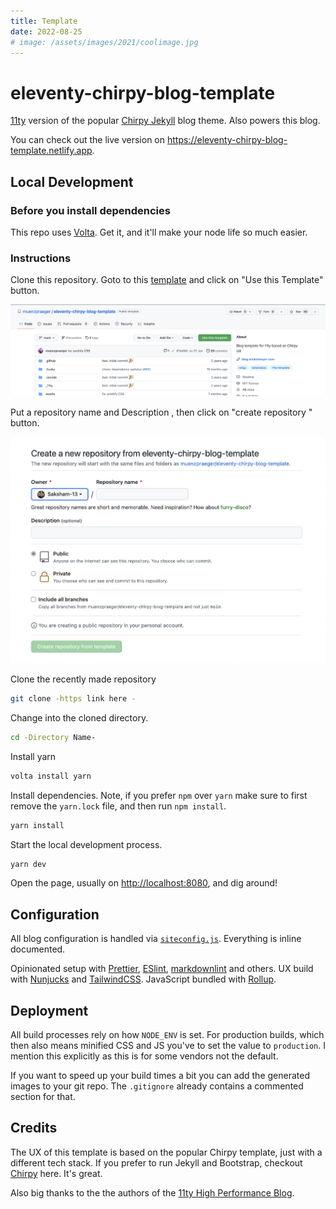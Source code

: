 ```yaml
---
title: Template
date: 2022-08-25
# image: /assets/images/2021/coolimage.jpg
---
```

# eleventy-chirpy-blog-template

<!-- [![Github Workflow](<https://github.com/muenzpraeger/eleventy-chirpy-blog-template/workflows/Blog%20build%20(main)/badge.svg?branch=main>)](https://github.com/muenzpraeger/eleventy-chirpy-blog-template/actions?query=workflow%3A%22Blog+build+%28main%29%22) [![Netlify Status](https://api.netlify.com/api/v1/badges/ceb123c7-d071-495e-b9a7-51d82b38c8a0/deploy-status)](https://app.netlify.com/sites/eleventy-chirpy-blog-template/deploys) -->

[11ty](https://www.11ty.dev/) version of the popular [Chirpy Jekyll](https://github.com/cotes2020/jekyll-theme-chirpy) blog theme. Also powers this blog. 

You can check out the live version on <https://eleventy-chirpy-blog-template.netlify.app>.
<!-- 
If you want to deploy, there's a button for it: [![Deploy to Netlify](https://www.netlify.com/img/deploy/button.svg)](https://app.netlify.com/start/deploy?repository=https://github.com/muenzpraeger/eleventy-chirpy-blog-template) -->

## Local Development

### Before you install dependencies

This repo uses [Volta](https://volta.sh/). Get it, and it'll make your node life so much easier.

### Instructions

Clone this repository.
Goto to this [template](https://github.com/muenzpraeger/eleventy-chirpy-blog-template) and click on "Use this Template" button.

![copy template](/assets/images/templatebutton.png)

Put a repository name and  Description , then click on "create repository " button.

![copy template](/assets/images/repo.png)

Clone the recently made repository
```zsh
git clone -https link here -
```

Change into the cloned directory.

```zsh
cd -Directory Name-
```
Install yarn 

```zsh
volta install yarn
```
Install dependencies. Note, if you prefer `npm` over `yarn` make sure to first remove the `yarn.lock` file, and then run `npm install`.

```zsh
yarn install
```

Start the local development process.

```zsh
yarn dev
```

Open the page, usually on <http://localhost:8080>, and dig around!

## Configuration

All blog configuration is handled via [`siteconfig.js`](./content/_data/siteconfig.js). Everything is inline documented.

 
<!-- ## Features

-   💯 on Lighthouse
-   🔆 and 🌛 mode
-   🎯 SEO and OpenGraph optimized
-   🌄 Responsive images optimization
-   👀 Accessible
-   🛠 JavaScript and CSS build optimization
-   👨‍💻 Prism-based syntax highlighting
-   📚 RSS (yup, still a thing), sitemap.xml, and JSON-LD
-   🔍 [Algolia Search](https://github.com/algolia/algoliasearch-netlify) enabled
-   and more -->

Opinionated setup with [Prettier](https://prettier.io/), [ESlint](https://eslint.org/), [markdownlint](https://github.com/DavidAnson/markdownlint) and others. UX build with [Nunjucks](https://mozilla.github.io/nunjucks/templating.html) and [TailwindCSS](https://tailwindcss.com/docs). JavaScript bundled with [Rollup](https://rollupjs.org/).



## Deployment

All build processes rely on how `NODE_ENV` is set. For production builds, which then also means minified CSS and JS you've to set the value to `production`. I mention this explicitly as this is for some vendors not the default.

If you want to speed up your build times a bit you can add the generated images to your git repo. The `.gitignore` already contains a commented section for that.



## Credits

The UX of this template is based on the popular Chirpy template, just with a different tech stack. If you prefer to run Jekyll and Bootstrap, checkout [Chirpy](https://github.com/cotes2020/jekyll-theme-chirpy) here. It's great.

Also big thanks to the the authors of the [11ty High Performance Blog](https://github.com/google/eleventy-high-performance-blog).
